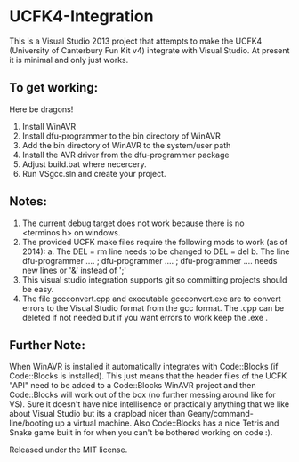 UCFK4-Integration
=================

This is a Visual Studio 2013 project that attempts to make the UCFK4 (University of Canterbury Fun Kit v4) integrate with Visual Studio. At present it is minimal and only just works.

To get working:
-------------------
Here be dragons!
1.	Install WinAVR
2.	Install dfu-programmer to the bin directory of WinAVR
3.	Add the bin directory of WinAVR to the system/user path
4.	Install the AVR driver from the dfu-programmer package
5.	Adjust build.bat where necercery.
6.	Run VSgcc.sln and create your project.

Notes:
---------
1.	The current debug target does not work because there is no <terminos.h> on windows.
2.	The provided UCFK make files require the following mods to work (as of 2014):
	a. The DEL = rm line needs to be changed to DEL = del
	b. The line dfu-programmer .... ; dfu-programmer .... ; dfu-programmer .... needs new lines or '&' instead of ';'
3.	This visual studio integration supports git so committing projects should be easy.
4.	The file gccconvert.cpp and executable gccconvert.exe are to convert errors to the Visual Studio format from the gcc format. The .cpp can be deleted if not needed but if you want errors to work keep the .exe .
	
Further Note:
---------------
When WinAVR is installed it automatically integrates with Code::Blocks (if Code::Blocks is installed). This just means that the header files of the UCFK "API" need to be added to a Code::Blocks WinAVR project and then Code::Blocks will work out of the box (no further messing around like for VS). Sure it doesn't have nice intellisence or practically anything that we like about Visual Studio but its a crapload nicer than Geany/command-line/booting up a virtual machine. Also Code::Blocks has a nice Tetris and Snake game built in for when you can't be bothered working on code :).

Released under the MIT license.
